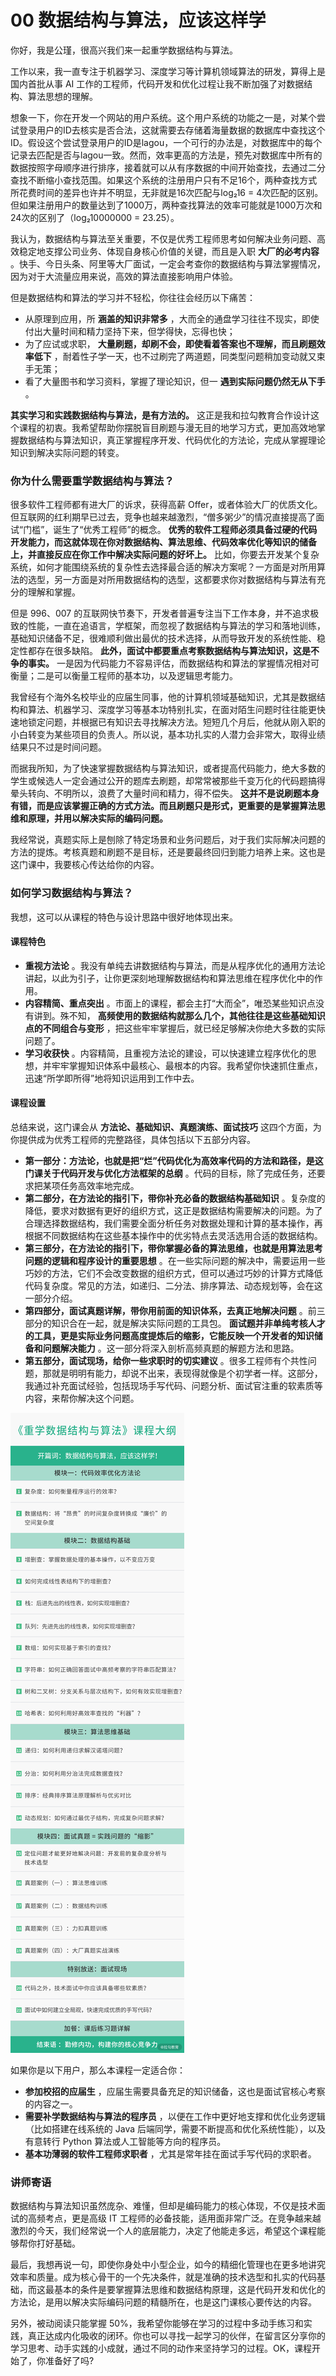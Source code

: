 # 00 数据结构与算法，应该这样学

你好，我是公瑾，很高兴我们来一起重学数据结构与算法。

工作以来，我一直专注于机器学习、深度学习等计算机领域算法的研发，算得上是国内首批从事 AI 工作的工程师，代码开发和优化过程让我不断加强了对数据结构、算法思想的理解。

想象一下，你在开发一个网站的用户系统。这个用户系统的功能之一是，对某个尝试登录用户的ID去核实是否合法，这就需要去存储着海量数据的数据库中查找这个ID。假设这个尝试登录用户的ID是lagou，一个可行的办法是，对数据库中的每个记录去匹配是否与lagou一致。然而，效率更高的方法是，预先对数据库中所有的数据按照字母顺序进行排序，接着就可以从有序数据的中间开始查找，去通过二分查找不断缩小查找范围。如果这个系统的注册用户只有不足16个，两种查找方式所花费时间的差异也许并不明显，无非就是16次匹配与log₂16 = 4次匹配的区别。但如果注册用户的数量达到了1000万，两种查找算法的效率可能就是1000万次和24次的区别了（log₂10000000 = 23.25）。

我认为，数据结构与算法至关重要，不仅是优秀工程师思考如何解决业务问题、高效稳定地支撑公司业务、体现自身核心价值的关键，而且是入职 **大厂的必考内容** 。快手、今日头条、阿里等大厂面试，一定会考查你的数据结构与算法掌握情况，因为对于大流量应用来说，高效的算法直接影响用户体验。

但是数据结构和算法的学习并不轻松，你往往会经历以下痛苦：

- 从原理到应用，所 **涵盖的知识非常多** ，大而全的通盘学习往往不现实，即使付出大量时间和精力坚持下来，但学得快，忘得也快；
- 为了应试或求职， **大量刷题，却刷不会，即使看着答案也不理解，而且刷题效率低下** ，耐着性子学一天，也不过刷完了两道题，同类型问题稍加变动就又束手无策；
- 看了大量图书和学习资料，掌握了理论知识，但一 **遇到实际问题仍然无从下手** 。

**其实学习和实践数据结构与算法，是有方法的。** 这正是我和拉勾教育合作设计这个课程的初衷。我希望帮助你摆脱盲目刷题与漫无目的地学习方式，更加高效地掌握数据结构与算法知识，真正掌握程序开发、代码优化的方法论，完成从掌握理论知识到解决实际问题的转变。

### 你为什么需要重学数据结构与算法？

很多软件工程师都有进大厂的诉求，获得高薪 Offer，或者体验大厂的优质文化。但互联网的红利期早已过去，竞争也越来越激烈，“僧多粥少”的情况直接提高了面试“门槛”，诞生了“优秀工程师”的概念。 **优秀的软件工程师必须具备过硬的代码开发能力，而这就体现在你对数据结构、算法思维、代码效率优化等知识的储备上，并直接反应在你工作中解决实际问题的好坏上。** 比如，你要去开发某个复杂系统，如何才能围绕系统的复杂性去选择最合适的解决方案呢？一方面是对所用算法的选型，另一方面是对所用数据结构的选型，这都要求你对数据结构与算法有充分的理解和掌握。

但是 996、007 的互联网快节奏下，开发者普遍专注当下工作本身，并不追求极致的性能，一直在追语言，学框架，而忽视了数据结构与算法的学习和落地训练，基础知识储备不足，很难顺利做出最优的技术选择，从而导致开发的系统性能、稳定性都存在很多缺陷。 **此外，面试中都要重点考察数据结构与算法知识，这是不争的事实。** 一是因为代码能力不容易评估，而数据结构和算法的掌握情况相对可衡量；二是可以衡量工程师的基本功，以及逻辑思考能力。

我曾经有个海外名校毕业的应届生同事，他的计算机领域基础知识，尤其是数据结构和算法、机器学习、深度学习等基本功特别扎实，在面对陌生问题时往往能更快速地锁定问题，并根据已有知识去寻找解决方法。短短几个月后，他就从刚入职的小白转变为某些项目的负责人。所以说，基本功扎实的人潜力会非常大，取得业绩结果只不过是时间问题。

而据我所知，为了快速掌握数据结构与算法知识，或者提高代码能力，绝大多数的学生或候选人一定会通过公开的题库去刷题，却常常被那些千变万化的代码题搞得晕头转向、不明所以，浪费了大量时间和精力，得不偿失。 **这并不是说刷题本身有错，而是应该掌握正确的方式方法。而且刷题只是形式，更重要的是掌握算法思维和原理，并用以解决实际的编码问题。**

我经常说，真题实际上是刨除了特定场景和业务问题后，对于我们实际解决问题的方法的提炼。考核真题和刷题不是目标，还是要最终回归到能力培养上来。这也是这门课中，我要核心传达给你的内容。

### 如何学习数据结构与算法？

我想，这可以从课程的特色与设计思路中很好地体现出来。

#### 课程特色

- **重视方法论** 。我没有单纯去讲数据结构与算法，而是从程序优化的通用方法论讲起，以此为引子，让你更深刻地理解数据结构和算法思维在程序优化中的作用。
- **内容精简、重点突出** 。市面上的课程，都会主打“大而全”，唯恐某些知识点没有讲到。殊不知， **高频使用的数据结构就那么几个，其他往往是这些基础知识点的不同组合与变形** ，把这些牢牢掌握后，就已经足够解决你绝大多数的实际问题了。
- **学习收获快** 。内容精简，且重视方法论的建设，可以快速建立程序优化的思想，并牢牢掌握知识体系中最核心、最根本的内容。我希望你快速抓住重点，迅速“所学即所得”地将知识运用到工作中去。

#### 课程设置

总结来说，这门课会从 **方法论、基础知识、真题演练、面试技巧** 这四个方面，为你提供成为优秀工程师的完整路径，具体包括以下五部分内容。

- **第一部分：方法论，也就是把“烂”代码优化为高效率代码的方法和路径，是这门课关于代码开发与优化方法框架的总纲** 。代码的目标，除了完成任务，还要求把某项任务高效率地完成。
- **第二部分，在方法论的指引下，带你补充必备的数据结构基础知识** 。复杂度的降低，要求对数据有更好的组织方式，这正是数据结构需要解决的问题。为了合理选择数据结构，我们需要全面分析任务对数据处理和计算的基本操作，再根据不同数据结构在这些基本操作中的优劣特点去灵活选用合适的数据结构。
- **第三部分，在方法论的指引下，带你掌握必备的算法思维，也就是用算法思考问题的逻辑和程序设计的重要思想** 。在一些实际问题的解决中，需要运用一些巧妙的方法，它们不会改变数据的组织方式，但可以通过巧妙的计算方式降低代码复杂度。常见的方法，如递归、二分法、排序算法、动态规划等，会在这一部分介绍。
- **第四部分，面试真题详解，带你用前面的知识体系，去真正地解决问题** 。前三部分的知识合在一起，就是解决实际问题的工具包。 **面试题并非单纯考核人才的工具，更是实际业务问题高度提炼后的缩影，它能反映一个开发者的知识储备和问题解决能力** 。这一部分将深入剖析高频真题的解题方法和思路。
- **第五部分，面试现场，给你一些求职时的切实建议** 。很多工程师有个共性问题，那就是明明有能力，却说不出来，表现得就像是个初学者一样。这部分，我通过补充面试经验，包括现场手写代码、问题分析、面试官注重的软素质等内容，来帮你解决这个问题。

![数据结构.png](assets/CgqCHl8_QyeAX6RGAAIqe25t_U8556.png)

如果你是以下用户，那么本课程一定适合你：

- **参加校招的应届生** ，应届生需要具备充足的知识储备，这也是面试官核心考察的内容之一。
- **需要补学数据结构与算法的程序员** ，以便在工作中更好地支撑和优化业务逻辑（比如搭建在线系统的 Java 后端同学，需要不断提高和优化系统性能），以及有意转行 Python 算法或人工智能等方向的程序员。
- **基本功薄弱的软件工程师求职者** ，尤其是常年挂在面试手写代码的求职者。

### 讲师寄语

数据结构与算法知识虽然庞杂、难懂，但却是编码能力的核心体现，不仅是技术面试的高频考点，更是高级 IT 工程师的必备技能，适用面非常广泛。在竞争越来越激烈的今天，我们经常说一个人的底层能力，决定了他能走多远，希望这个课程能够帮你打好基础。

最后，我想再说一句，即使你身处中小型企业，如今的精细化管理也在更多地讲究效率和质量。成为核心骨干的一个先决条件，就是准确的技术选型和扎实的代码基础，而这最基本的条件是要掌握算法思维和数据结构原理，这是代码开发和优化的方法论，是用以解决实际编码问题的精髓所在，也是这门课核心要传达的内容。

另外，被动阅读只能掌握 50%，我希望你能够在学习的过程中多动手练习和实践，真正达成内化吸收的闭环。你也可以寻找一起学习的伙伴，在留言区分享你的学习思考、动手实践的小成就，通过不同的动作来坚持学习的过程。OK，课程开始了，你准备好了吗?
